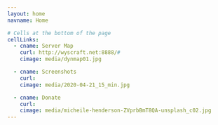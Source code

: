 ```yaml
---
layout: home
navname: Home

# Cells at the bottom of the page
cellLinks:
  - cname: Server Map
    curl: http://wyscraft.net:8888/#
    cimage: media/dynmap01.jpg

  - cname: Screenshots
    curl: 
    cimage: media/2020-04-21_15_min.jpg

  - cname: Donate
    curl: 
    cimage: media/micheile-henderson-ZVprbBmT8QA-unsplash_c02.jpg
---
```

